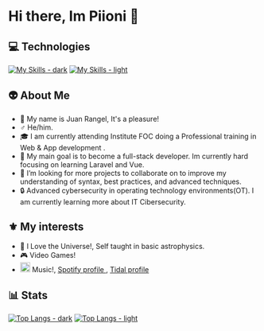 # Hi there, Im Piioni 👋

## 💻 Technologies 
[![My Skills - dark](https://skillicons.dev/icons?i=arch,java,py,php,js,html,css,tailwind,mysql,mongodb,redis,laravel,spring,symfony,vite,nodejs,npm,maven,docker,linux,windows,apple,aws,git,github,vscode,phpstorm,obsidian,htmx,svg,md,notion,linkedin,discord&theme=dark#gh-dark-mode-only)](https://skillicons.dev#gh-dark-mode-only)
[![My Skills - light](https://skillicons.dev/icons?i=arch,java,py,php,js,html,css,tailwind,mysql,mongodb,redis,laravel,spring,symfony,vite,nodejs,npm,maven,docker,linux,windows,apple,aws,git,github,vscode,phpstorm,obsidian,htmx,svg,md,notion,linkedin,discord&theme=light#gh-light-mode-only)](https://skillicons.dev#gh-light-mode-only)<br>

## :alien: About Me
- :frog: My name is Juan Rangel, It's a pleasure!
- :male_sign: He/him.
- :mortar_board: I am currently attending Institute FOC doing a Professional training in Web & App development .
- :space_invader: My main goal is to become a full-stack developer. Im currently hard focusing on learning Laravel and Vue.
- :eyes: I’m looking for more projects to collaborate on to improve my understanding of syntax, best practices, and advanced techniques.
- :lock: Advanced cybersecurity in operating technology environments(OT). I am currently learning more about IT Cibersecurity.


## :fleur_de_lis: My interests 
- :milky_way: I Love the Universe!, Self taught in basic astrophysics.
- :video_game: Video Games!
- <img height=20px src="https://static.vecteezy.com/system/resources/previews/016/716/458/non_2x/spotify-icon-free-png.png"> Music!, <a href="https://open.spotify.com/user/izabellaboo8?si=66eb39b77902435e"> Spotify profile </a>, <a href="https://tidal.com/@piioni"> Tidal profile </a>

## :bar_chart: Stats
[![Top Langs - dark](https://github-readme-stats.vercel.app/api/top-langs/?username=Piioni&langs_count=10&layout=compact&count_private=true&theme=dark#gh-dark-mode-only)](https://github.com/anuraghazra/github-readme-stats#gh-dark-mode-only)
[![Top Langs - light](https://github-readme-stats.vercel.app/api/top-langs/?username=Piioni&langs_count=10&layout=compact&count_private=true&theme=default#gh-light-mode-only)](https://github.com/anuraghazra/github-readme-stats#gh-light-mode-only)

<!--
## ✈️ My Roadmaps Progress
[![roadmap.sh](https://roadmap.sh/card/wide/6743be9d5434bf319ab7c8ff?variant=dark)](https://roadmap.sh)

- 👋 Hi, I’m @piioni
- 👀 I’m interested in coding basic, yet effective programs
- 🌱 I’m currently learning Python, C/C++, and Java
- 💞️ I’m looking to collaborate on many things relating to school and work
- 🤓 I am fluent in Windows, macOS, and Linux
- 🙌 I use Arch BTW
- 📫 How to reach me: @Piioni on social media, or piioni.net

**Piioni/Piioni** is a ✨ _special_ ✨ repository because its `README.md` (this file) appears on your GitHub profile.

<img src="https://count.getloli.com/@:Piioni" alt=":visitcounter" />
-->
